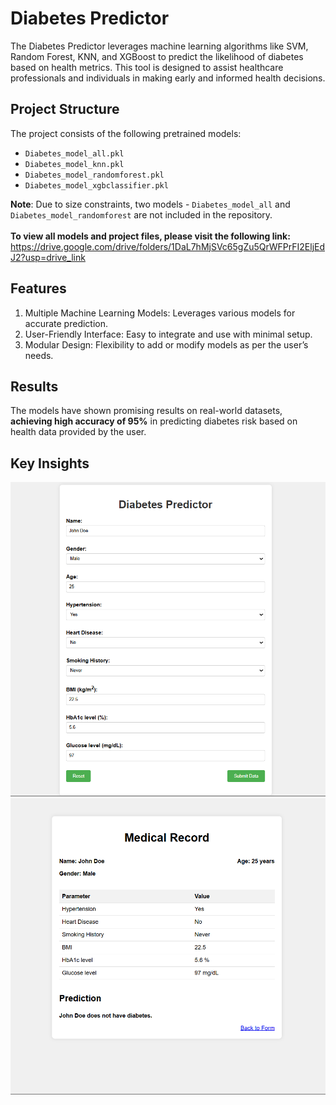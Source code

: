 # Diabetes Predictor
The Diabetes Predictor leverages machine learning algorithms like SVM, Random Forest, KNN, and XGBoost to predict the likelihood of diabetes based on health metrics. This tool is designed to assist healthcare professionals and individuals in making early and informed health decisions.

## Project Structure
The project consists of the following pretrained models:
- `Diabetes_model_all.pkl`
- `Diabetes_model_knn.pkl`
- `Diabetes_model_randomforest.pkl`
- `Diabetes_model_xgbclassifier.pkl`

**Note**: Due to size constraints, two models - `Diabetes_model_all` and `Diabetes_model_randomforest` are not included in the repository.<br>
<br>
**To view all models and project files, please visit the following link:** https://drive.google.com/drive/folders/1DaL7hMjSVc65gZu5QrWFPrFI2EljEdJ2?usp=drive_link

## Features
1. Multiple Machine Learning Models: Leverages various models for accurate prediction.
2. User-Friendly Interface: Easy to integrate and use with minimal setup.
3. Modular Design: Flexibility to add or modify models as per the user’s needs.

## Results
The models have shown promising results on real-world datasets, **achieving high accuracy of 95%** in predicting diabetes risk based on health data provided by the user.

## Key Insights
![Alt Text](./Insights/Img1.png)
![Alt Text](./Insights/Img2.png)
